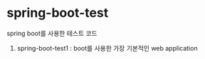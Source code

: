 # spring-boot-test
spring boot를 사용한 테스트 코드

1. spring-boot-test1 : boot를 사용한 가장 기본적인 web application
